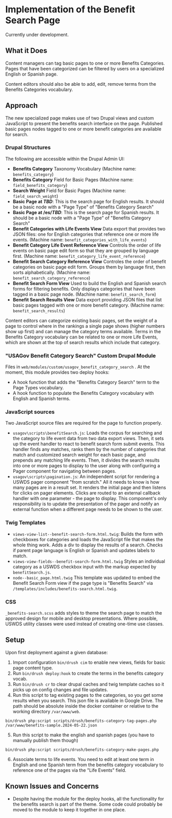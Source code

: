 # Implementation of the Benefit Search Page

Currently under development.

## What it Does

Content managers can tag basic pages to one or more Benefits Categories. Pages that have been categorized can be filtered by users on a specialized English or Spanish page.

Content editors should also be able to add, edit, remove terms from the Benefits Categories vocabulary.

## Approach

The new specialized page makes use of two Drupal views and custom JavaScript to present the benefits search interface on the page. Published basic pages nodes tagged to one or more benefit categories are available for search.

### Drupal Structures

The following are accessible within the Drupal Admin UI:

* **Benefits Category** Taxonomy Vocabulary (Machine name: `benefits_category`)
* **Benefits Category** Field for Basic Pages (Machine name: `field_benefits_category`)
* **Search Weight** Field for Basic Pages (Machine name: `field_search_weight`)
* **Basic Page at _TBD_**: This is the search page for English results. It should be a basic node with a "Page Type" of "Benefits Category Search"
* **Basic Page at /es/_TBD_**: This is the search page for Spanish results. It should be a basic node with a "Page Type" of "Benefits Category Search"
* **Benefit Categories with Life Events View** Data export that provides two JSON files: one for English categories that reference one or more life events. (Machine name: `benefit_categories_with_life_events`)
* **Benefit Category Life Event Reference View** Controls the order of life events on basic page edit form so that they are grouped by language first. (Machine name: `benefit_category_life_event_reference`)
* **Benefit Search Category Reference View** Controles the order of benefit categories on basic page edit form. Groups them by language first, then sorts alphabetically. (Machine name: `benefit_search_category_reference`)
* **Benefit Search Form View** Used to build the English and Spanish search forms for filtering benefits. Only displays categories that have been tagged in a basic page node. (Machine name: `benefit_search_form`)
* **Benefit Search Results View** Data export providing JSON files that list basic pages tagged with one or more benefit category. (Machine name: `benefit_search_results`)

Content editors can categorize existing basic pages, set the weight of a page to control where in the rankings a single page shows (higher numbers show up first) and can manage the category terms available. Terms in the Benefits Category vocabulary can be related to one or more Life Events, which are shown at the top of search results which include that category.

### "USAGov Benefit Category Search" Custom Drupal Module

Files in `web/modules/custom/usagov_benefit_category_search`
. At the moment, this module provides two deploy hooks:

* A hook function that adds the "Benefits Category Search" term to the Page Types vocabulary.
* A hook function to populate the Benefits Category vocabulary with English and Spanish terms.

### JavaScript sources

Two JavaScript source files are required for the page to function properly.

* `usagov\scripts\benefitSearch.js`: Loads the corpus for searching and the category to life event data from two data export views. Then, it sets up the event handler to react to benefit search form submit events. This handler finds any matches, ranks them by the number of categories that match and customized search weight for each basic page, and prepends any matching life events. Then, it divides the search results into one or more pages to display to the user along with configuring a Pager component for navigating between pages.
* `usagov\scripts\pagination.js`: An independent script for rendering a USWDS pager component "from scratch." All it needs to know is how many pages are in a result set. It renders the initial page and then listens for clicks on pager elements. Clicks are routed to an external callback handler with one parameter - the page to display. This component's only responsibility is to update the presentation of the pager and notify an external function when a different page needs to be shown to the user.

### Twig Templates

* `views-view-list--benefit-search-form.html.twig`: Builds the form with checkboxes for categories and loads the JavaScript file that makes the whole thing work. Adds a div to display the results of a search. Checks if parent page language is English or Spanish and updates labels to match.
* `views-view-fields--benefit-search-form.html.twig` Styles an individual category as a USWDS checkbox input with the markup expected by `benefitSearch.js`.
* `node--basic_page.html.twig` This template was updated to embed the Benefit Search Form view if the page type is "Benefits Search" via `/templates/includes/benefits-search.html.twig`.

### CSS

`_benefits-search.scss` adds styles to theme the search page to match the approved design for mobile and desktop presentations. Where possible, USWDS utility classes were used instead of creating one-time use classes.

## Setup

Upon first deployment against a given database:

1. Import configuration `bin/drush cim` to enable new views, fields for basic page content type.
2. Run `bin/drush deploy:hook` to create the terms in the benefits category vocab.
3. Run `bin/drush cr` to clear drupal caches and twig template caches so it picks up on config changes and file updates.
4. Run this script to tag existing pages to the categories, so you get some results when you search. This json file is available in Google Drive. The path should be absolute inside the docker container or relative to the working directory `/var/www/web`.

```
bin/drush php:script scripts/drush/benefits-category-tag-pages.php /var/www/benefits-sample.2024-05-22.json
```

5. Run this script to make the english and spanish pages (you have to manually publish them though)

```
bin/drush php:script scripts/drush/benefits-category-make-pages.php
```

6. Associate terms to life events. You need to edit at least one term in English and one Spanish term from the benefits category vocabulary to reference one of the pages via the "Life Events" field.

## Known Issues and Concerns

* Despite having the module for the deploy hooks, all the functionality for the benefits search is part of the theme. Some code could probably be moved to the module to keep it together in one place.

